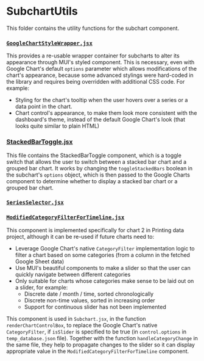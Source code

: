 # SubchartUtils

This folder contains the utility functions for the subchart component.

### [`GoogleChartStyleWrapper.jsx`](GoogleChartStyleWrapper.jsx)
This provides a re-usable wrapper container for subcharts to alter its appearance through MUI's styled component. This is necessary, even with Google Chart's default `options` parameter which allows modifications of the chart's appearance, because some advanced stylings were hard-coded in the library and requires being overridden with additional CSS code. For example:
- Styling for the chart's tooltip when the user hovers over a series or a data point in the chart.
- Chart control's appearance, to make them look more consistent with the dashboard's theme, instead of the default Google Chart's look (that looks quite similar to plain HTML)

### [StackedBarToggle.jsx](StackedBarToggle.jsx)
This file contains the StackedBarToggle component, which is a toggle switch that allows the user to switch between a stacked bar chart and a grouped bar chart. It works by changing the `toggleStackedBars` boolean in the subchart's `options` object, which is then passed to the Google Charts component to determine whether to display a stacked bar chart or a grouped bar chart.

### [`SeriesSelector.jsx`](SeriesSelector.jsx)

### [`ModifiedCategoryFilterForTimeline.jsx`](ModifiedCategoryFilterForTimeline.jsx)
This component is implemented specifically for chart 2 in Printing data project, although it can be re-used if future charts need to:
- Leverage Google Chart's native `CategoryFilter` implementation logic to filter a chart based on some categories (from a column in the fetched Google Sheet data)
- Use MUI's beautiful components to make a slider so that the user can quickly navigate between different categories
- Only suitable for charts whose categories make sense to be laid out on a slider, for example:
   - Discrete date / month / time, sorted chronologically
   - Discrete non-time values, sorted in increasing order
   - Support for continuous slider has not been implemented

This component is used in `Subchart.jsx`, in the function `renderChartControlBox`, to replace the Google Chart's native `CategoryFilter`, if `isSlider` is specified to be true (in `control.options` in `temp_database.json` file). Together with the function `handleCategoryChange` in the same file, they help to propagate changes to the slider so it can display appropriate value in the `ModifiedCategoryFilterForTimeline` component.